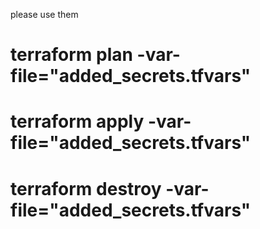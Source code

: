 please use them

# terraform plan -var-file="added_secrets.tfvars"
# terraform apply -var-file="added_secrets.tfvars"
# terraform destroy -var-file="added_secrets.tfvars"